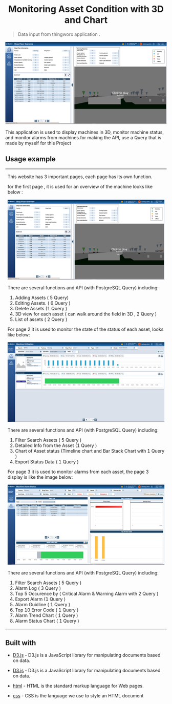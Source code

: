 <!-- # Taichang Development

1. Make sure branch master always up to date
2. Create new branch if you want to develop this application
3. If you want to merge, please merge with other developer -->

<h1 align="center"  style="font-weight:bold;" >
  <br>
  <!-- <a href="http://www.amitmerchant.com/electron-markdownify"><img src="https://raw.githubusercontent.com/amitmerchant1990/electron-markdownify/master/app/img/markdownify.png" alt="Markdownify" width="200"></a> -->
  <br>
  Monitoring Asset Condition with 3D and Chart
  <br>
</h1>

> Data input from thingworx application .

<!-- <h4 align="center">A minimal Markdown Editor desktop app built on top of <a target="_blank">Electron</a>.</h4> -->

![Chat Preview](https://github.com/zainuddin-maker/Monitoring-Machine-3D/blob/master/Page1.PNG?raw=true)

<!-- ![screenshot](https://github.com/zainuddin-maker/Export-Excel-to-Json/blob/master/Convert_excel_to_JSON.mp4?raw=true) -->

This application is used to display machines in 3D, monitor machine status, and monitor alarms from machines.for making the API, use a Query that is made by myself for this Project


## Usage example

<table>
<tr>
<td>


This website has 3 important pages, each page has its own function.


for the first page , it is used for an overview of the machine looks like below :


![Chat Preview](https://github.com/zainuddin-maker/Monitoring-Machine-3D/blob/master/Page1.PNG?raw=true)



There are several functions and API (with PostgreSQL Query) including:
1. Adding Assets  ( 5 Query)
2. Editing Assets. ( 6 Query )
3. Delete Assets (1 Query )
4. 3D view for each asset ( 
can walk around the field in 3D , 2 Query  )
5. List of assets ( 2 Query )




For page 2 it is used to monitor the state of the status of each asset, looks like below: 

![Chat Preview](https://github.com/zainuddin-maker/Monitoring-Machine-3D/blob/master/Page2.PNG?raw=true)

There are several functions and API (with PostgreSQL Query) including:

1. Filter Search Assets ( 5 Query )
2. Detailed Info from the Asset (1 Query )
3. Chart of Asset status (Timeline chart and Bar Stack Chart with 1 Query ) 
4. Export Status Data ( 1 Query  )


For page 3 it is used to monitor alarms from each asset, the page 3 display is like the image below:

![Chat Preview](https://github.com/zainuddin-maker/Monitoring-Machine-3D/blob/master/Page3.PNG?raw=true)

There are several functions and API (with PostgreSQL Query) including:

1. Filter Search Assets ( 5 Query )
2. Alarm Log  ( 3 Query  )
3. Top 5 Occurence by ( Critical Alarm & Warning Alarm with 2 Query  ) 
4. Export Alarm (1 Query )
5. Alarm Guidline ( 1 Query  )
6. Top 10 Error Code ( 1 Query )
7. Alarm Trend Chart ( 1 Query )
7. Alarm Status Chart ( 1 Query )

</td>
</tr>
</table>

## Built with

-   [D3.js](https://d3js.org/) - D3.js is a JavaScript library for manipulating documents based on data.

-   [D3.js](https://d3js.org/) - D3.js is a JavaScript library for manipulating documents based on data.
-   [html](https://www.w3schools.com/html/) - HTML is the standard markup language for Web pages.
-   [css](https://www.w3schools.com/css/) - CSS is the language we use to style an HTML document

